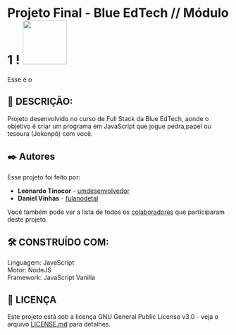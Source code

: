 # Projeto Final - Blue EdTech // Módulo 1 ! <img src="https://user-images.githubusercontent.com/95504029/151560441-2e792d97-fd65-462c-8fd7-70f581de5674.gif" width="100">

Esse é o 

## 🚀 DESCRIÇÃO:

Projeto desenvolvido no curso de Full Stack da Blue EdTech, aonde o objetivo é criar um programa em JavaScript que jogue pedra,papel ou tesoura (Jokenpô) com você.

## ✒️ Autores

Esse projeto foi feito por:

* **Leonardo Tinocor** - [umdesenvolvedor](https://github.com/leotinoco7)
* **Daniel Vinhas** - [fulanodetal](https://github.com/vinhas93)

Você também pode ver a lista de todos os [colaboradores](https://github.com/usuario/projeto/colaboradores) que participaram deste projeto.

## 🛠️ CONSTRUÍDO COM:

Linguagem: JavaScript  
Motor: NodeJS  
Framework: JavaScript Vanilla  


## 📄 LICENÇA

Este projeto está sob a licença GNU General Public License v3.0 - veja o arquivo [LICENSE.md](https://github.com/leotinoco7/mod1-prof_final/blob/main/LICENSE.md) para detalhes.


